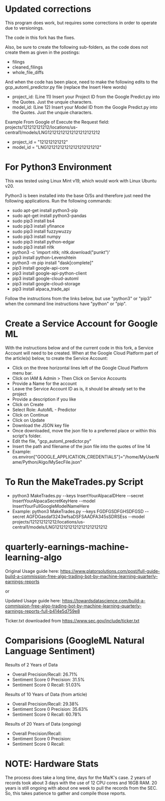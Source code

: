 # Updated corrections
This program does work, but requires some corrections in order to operate due to versionings.

The code in this fork has the fixes.

Also, be sure to create the following sub-folders, as the code does not create them as given in the postings:
- filings
- cleaned_filings
- whole_file_diffs

And when the code has been place, need to make the following edits to the gcp_automl_predictor.py file (replace the Insert Here words)
- project_id: (Line 11) Insert your Project ID from the Google Predict.py into the Quotes. Just the unquie characters.
- model_id: (Line 12) Insert your Model ID from the Google Predict.py into the Quotes. Just the unquie characters.

Example From Google of Execute the Request field: projects/121212121212/locations/us-central1/models/LNG121212121212121212121212
- project_id = "121212121212"
- model_id = "LNG121212121212121212121212"

# For Python3 Environment
This was tested using Linux Mint v19, which would work with Linux Ubuntu v20.

Python3 is been installed into the base O/Ss and therefore just need the following applications. Run the following commands:

- sudo apt-get install python3-pip
- sudo apt-get install python3-pandas
- sudo pip3 install bs4
- sudo pip3 install yfinance
- sudo pip3 install fuzzywuzzy
- sudo pip3 install numpy
- sudo pip3 install python-edgar
- sudo pip3 install nltk
- python3 -c 'import nltk; nltk.download("punkt")'
- pip3 install python-Levenshtein
- python3 -m pip install "dask[complete]"
- pip3 install google-api-core
- pip3 install google-api-python-client
- pip3 install google-cloud-automl
- pip3 install google-cloud-storage
- pip3 install alpaca_trade_api

Follow the instructions from the links below, but use "python3" or "pip3" when the command line instructions have "python" or "pip".

# Create a Service Account for Google ML
With the instructions below and of the current code in this fork, a Service Account will need to be created.
When at the Google Cloud Platform part of the article(s) below, to create the Service Account:
- Click on the three horizontal lines left of the Google Cloud Platform menu bar.
- Click on IAM & Admin > Then Click on Service Accounts
- Provide a Name for the account
- Leave the Service Account ID as is, it should be already set to the project
- Provide a description if you like
- Click on Create
- Select Role: AutoML - Predictor
- Click on Continue
- Click on Update
- Download the JSON key file
- Once downloaded, move the json file to a preferred place or within this script's folder.
- Edit the file, "gcp_automl_predictor.py"
- Insert the path and filename of the json file into the quotes of line 14
- Example: os.environ["GOOGLE_APPLICATION_CREDENTIALS"]="/home/MyUserName/Python/Algo/MySecFile.json"

# To Run the MakeTrades.py Script
- python3 MakeTrades.py --keys InsertYourAlpacaIDHere --secret InsertYourAlpacaSecretKeyHere --model InsertYourFullGoogleModelNameHere
- Example: python3 MakeTrades.py --keys FGDFGSDFGHSDFGSD --secret AGFDGasdaf3243wfsaDSFSAADFA345sSDRSEss --model projects/121212121212/locations/us-central1/models/LNG121212121212121212121212

# quarterly-earnings-machine-learning-algo

Original Usage guide here: https://www.platorsolutions.com/post/full-guide-build-a-commission-free-algo-trading-bot-by-machine-learning-quarterly-earnings-reports

or

Updated Usage guide here: https://towardsdatascience.com/build-a-commission-free-algo-trading-bot-by-machine-learning-quarterly-earnings-reports-full-b414e5d759e8


Ticker.txt downloaded from https://www.sec.gov/include/ticker.txt

# Comparisions (GoogleML Natural Language Sentiment)
Results of 2 Years of Data
- Overall Precision/Recall: 26.71%
- Sentiment Score 0 Precision: 31.5%
- Sentiment Score 0  Recall: 51.03%

Results of 10 Years of Data (from article)
- Overall Precision/Recall: 29.38%
- Sentiment Score 0 Precision: 35.63%
- Sentiment Score 0  Recall: 60.78%

Results of 20 Years of Data (ongoing)
- Overall Precision/Recall: 
- Sentiment Score 0 Precision: 
- Sentiment Score 0  Recall: 

# NOTE: Hardware Stats
The process does take a long time, days for the Ma/K's case.
2 years of records took about 3 days with the use of 12 CPU cores and 16GB RAM.
20 years is still ongoing with about one week to pull the records from the SEC.
So, this takes patience to gather and compile those reports.
